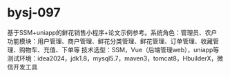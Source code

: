 # bysj-097
基于SSM+uniapp的鲜花销售小程序+论文示例参考。系统角色：管理员、农户 功能模块：用户管理、商户管理、鲜花分类管理、鲜花管理、订单管理、收藏管理、购物车、充值、下单等 技术选型：SSM，Vue（后端管理web），uniapp等 测试环境：idea2024，jdk1.8，mysql5.7，maven3，tomcat8，HbuilderX，微信开发工具
